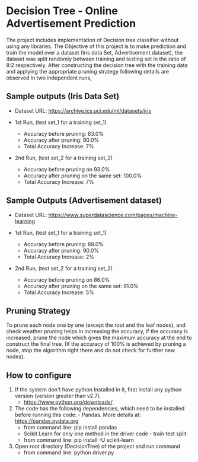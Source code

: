 # Decision Tree - Online Advertisement Prediction

The project includes implementation of Decision tree classifier without using any libraries. The Objective of this project is to make prediction and train the model over a dataset (Iris data Set, Advertisement dataset), the dataset was split randomly between training and testing set in the ratio of 8:2 respectively. After constructing the decision tree with the training data and applying the appropriate pruning strategy following details are observed in two independent runs,

## Sample outputs (Iris Data Set)

* Dataset URL: https://archive.ics.uci.edu/ml/datasets/iris

* 1st Run, (test set_1 for a training set_1)
    * Accuracy before pruning: 83.0%
    * Accuracy after pruning: 90.0%
	* Total Accuracy Increase: 7%

* 2nd Run, (test set_2 for a training set_2)
	* Accuracy before pruning on 93.0%
	* Accuracy after pruning on the same set: 100.0%
	* Total Accuracy Increase: 7%

## Sample Outputs (Advertisement dataset)

* Dataset URL: https://www.superdatascience.com/pages/machine-learning

* 1st Run, (test set_1 for a training set_1)
	* Accuracy before pruning: 88.0%
	* Accuracy after pruning: 90.0%
	* Total Accuracy Increase: 2%

* 2nd Run, (test set_2 for a training set_2)
	* Accuracy before pruning on 86.0%
	* Accuracy after pruning on the same set: 91.0%
	* Total Accuracy Increase: 5%

## Pruning Strategy
To prune each node one by one (except the root and the leaf nodes), and check weather pruning helps in increasing the accuracy, if the accuracy is increased, prune the node which gives the maximum accuracy at the end to construct the final tree. (If the accuracy of 100% is achieved by pruning a node, stop the algorithm right there and do not check for further new nodes).


## How to configure
1) If the system don't have python Installed in it, first install any python version (version greater than v2.7).
	- https://www.python.org/downloads/
2) The code has the following dependencies, which need to be installed before running this code:
        - Pandas. More details at: https://pandas.pydata.org
	- from command line: pip install pandas
	- Scikit Learn for only one method in the driver code - train test split 
	- from command line: pip install -U scikit-learn
3) Open root directory (DecisionTree) of the project and run command
	- from command line: python driver.py
